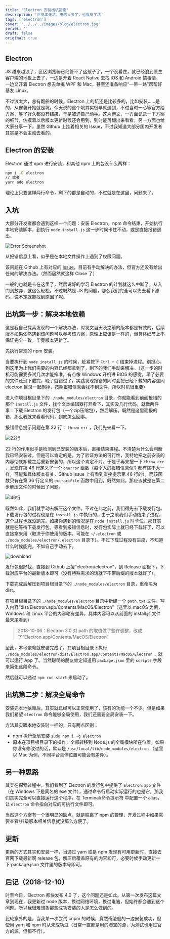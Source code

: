 ```yaml
---
title: 'Electron 安装出坑指南'
description: '世界本无坑，用的人多了，也就有了坑'
tags: ['electron']
cover: '../../../images/blog/electron.jpg'
series: ''
draft: false
original: true
---
```


## Electron

JS 越来越浪了，区区浏览器已经管不了这孩子了，一个没看住，就已经浪到原生客户端的地盘上去了，一边是开着 React Native 去找 iOS 和 Android 搞事情，一边又开着 Electron 想去单挑 WPF 和 Mac，甚至还准备响应“一带一路”帮帮好基友 Linux。

不过浪太大，总有翻船的时候，Electron 上的坑还是比较多的，比如安装……是的，从安装开始就是坑。今天说的这个坑其实很早就遇到，不过当时一心等官方给方案，等了好久都没有结果，于是被迫自己动手。这片博文，一方面记录一下方案的细节，估摸着以后版本更新时候还会用到，到时能再翻出来看看，另一方面也给大家分享一下，虽然 Github 上挂着相关的 Issue，不过我知道大部分国内开发者其实是不会主动去看的。

## Electron 的安装

Electron 通过 npm 进行安装，和其他 npm 上的包没什么两样：
```bash
npm i -D electron
// 或者
yarn add electron
```

理论上只要这样两行命令，剩下的都是自动的，不过就是在这里，问题来了。

## 入坑

大部分开发者都会遇到这样一个问题：安装 Electron，npm 命令结束，开始执行本地安装脚本，到执行 `node install.js` 这一步时候卡住不动，或是直接报错退出。

![Error Screenshot](../../../images/blog/electron-install-guide/error-screenshot.png)

从报错信息上看，似乎是在本地文件操作上遇到了权限问题。

该问题在 Github 上有对应的 [Issue](https://github.com/electron/electron/issues/8339)，目前有手动解决的办法，但官方还没有给出任何的解决办法。（然而居然就这样 Close 了）

一般的也就是卡在这里了，然后说好的学习 Electron 的计划就这么中断了，从入门到放弃，就这么轻松。不过既然是 JS 的问题，那么我们完全可以先去看下源码，说不定就能找到原因了呢。

## 出坑第一步：解决本地依赖

这是我自己探索发现的一个解决办法，对发文当天及之前的版本都是有效的，后续版本如果依然遇到该问题可以参考该方案，原理上应该是一样的，但具体细节上不保证完全一致，毕竟版本更新了。

先执行常规的 npm 安装。

当要执行到 `node install.js` 的时候，赶紧按下 `Ctrl + C` 结束掉进程。别担心，到这里为止我们需要的内容已经都拿到了，剩下的我们手动来解决。（这一步的时机可能需要多试几次才能掐准，有点像 Windows 开机进 BIOS 的感觉，早了必要的文件还没下载完，晚了就错过了。实践发现报错的同时会把已经下载的内容连同 electron 目录一起删掉，按照报错信息会找不到文件，所以时机很重要）

进入你项目根目录下的 `./node_modules/electron` 目录，你就能看到前面报错的那个 `install.js` 文件，找个文本编辑器打开看下，其实没几行代码，就做两件事：下载 Electron 的发行包（一个zip压缩包），然后解压。既然是这里面报的错，那么我就来看看代码，到底怎么回事。

报错信息提示问题在第 22 行： `throw err` ，我们先来看一下。

![22行](../../../images/blog/electron-install-guide/code-screenshot-01.png)

22 行的作用似乎是检测到已安装的版本后，直接结束进程。不清楚为什么会判断我已经安装过，但是可以肯定的是，为了验证方法的可行性，我特地把之前安装的内容彻底卸载之后重新安装的，所以这个肯定不对，于是乎再来搜一下 `throw err` ，发现在第 46 行定义了一个 `onerror` 函数（每个人的报错信息似乎都有些不太一样，可能和具体版本有关，Github Issue 上有看到直接提示第 46 行的），而该函数只有在第 36 行定义的 `extractFile` 函数中用到，既然如此，那应该就是在第二步解压文件的时候出了问题。

![46行](../../../images/blog/electron-install-guide/code-screenshot-02.png)

既然如此，我们就手动去解压这个文件。不过在此之前，我们得先去下载发行包。下载发行包的过程也是在 `install.js` 中执行的，由于之前我们手动结束了进程，这个过程也就没跑完。如果你遇到的情况是在 `node install.js` 时卡住，那其实就是在等待下载发行包，等看到报错信息时，发行包实际上就已经下载好了，可以直接拿来用（取决于你使用的版本，可能在 `~/.electron` 或 `./node_modules/electron/.electron` 目录下）。不过下载过程没有进度，不知道什么时候能完，不如自己手动去下。

![download](../../../images/blog/electron-install-guide/code-screenshot-03.png)

发行包很好找，直接到 Github 上搜“electron/electron”，到 Release 面板下，下载对应平台的最新版本即可（没有特殊需求的话就下不带后缀的版本就好了）。

下载完成后解压到项目根目录下的 `./node_modules/electron` 目录，重命名为dist。

在项目根目录下的 `./node_modules/electron` 目录中新建一个 `path.txt` 文件，写入内容“dist/Electron.app/Contents/MacOS/Electron”（这里以 macOS 为例，Windows 和 Linux 平台的内容略有差异，具体内容可以从前面的 install.js 文件最末尾看到）

> 2018-10-06：Electron 3.0 对 path 的取值做了些许调整，改成了“Electron.app/Contents/MacOS/Electron”

至此，本地依赖就安装完成了。在项目根目录下执行 `./node_modules/electron/dist/Electron.app/Contents/MacOS/Electron .` 就可以运行 App 了。当然聪明的朋友肯定知道用 `package.json` 里的 `scripts` 字段来简化这段命令。

然后就可以通过 `npm run start` 来启动了。

## 出坑第二步：解决全局命令

安装完本地依赖后，其实就已经可以正常使用了，该有的功能一个不少。但是如果我们希望 `electron` 命令能够全局使用，我们还需要全局安装一下。

方法其实跟本地安装时一样的，只有两点区别：

- npm 执行全局安装 `sudo npm i -g electron`
- 原本在项目根目录下的操作，全部转移到 Node.js 的全局模块所在位置，如果你没有修改过的话，默认是 `/usr/local/lib/node_modules/electron` （这里以 Mac 为例，不同平台具体位置可能会有差异）。

## 另一种思路

其实在探索过程中，我们看到了 Electron 的发行包中提供了 `Electron.app` 文件（在 Windows 下是同名的 exe 文件），通过命令行启动实际运行的也是它，那我们其实完全可以直接运行这个程序。在 Terminal/命令提示符 中配置一个 alias，让 `electron` 命令指向对应的可执行文件即可。

当然这个方案有一个很明显的缺点，就是脱离了 npm 的管理，开发过程中如果需要查看/升级版本相关信息就没那么方便了。

## 更新

更新的方式其实和安装一样，当通过 yarn 或是 npm 发现有可用更新时，直接去官网下载最新啊 release 包，解压后覆盖原有的内容即可，必要时候手动更新一下 package.json 文件里的版本号即可。

## 后记（2018-12-10）

时至今日，Electron 都快发布 4.0 了，这个问题还是如此。从第一次发布这篇文章到现在，我更新过 node 版本，换过网络环境，换过电脑，但始终都会遇到这个问题。所以我很难想象那些成功安装的人是怎么做到的。

比较意外的是，当我某一次尝试 cnpm 的时候，竟然奇迹般的一边安装成功，但使用 yarn 和 npm 时从未成功过（日常一直都是用的淘宝的源，为测试也用过官方的源，但都不行）。
